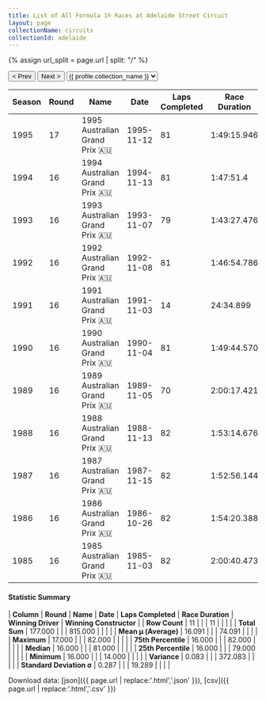 ```yaml
---
title: List of All Formula 1® Races at Adelaide Street Circuit
layout: page
collectionName: circuits
collectionId: adelaide
---
```


{% assign url_split = page.url | split: "/" %}
<div id="collection-navigation">
<button onclick="selector.options[selector.selectedIndex-1].value && (window.location = selector.options[selector.selectedIndex-1].value);">&lt; Prev</button>
<button onclick="selector.options[selector.selectedIndex+1].value && (window.location = selector.options[selector.selectedIndex+1].value);">Next &gt;</button>
<select id="selector" onchange="this.options[this.selectedIndex].value && (window.location = this.options[this.selectedIndex].value);">
  {% for collectionId in site.data[page.collectionName].refs %}
    {% if collectionId == page.collectionId %}
      {% assign selected = "selected" %}
    {% else %}
      {% assign selected = "" %}
    {% endif %}
    {% assign profile = site.data[page.collectionName][collectionId].profile %}
    <option value="/f1/{{ page.collectionName }}/{{ collectionId }}/{{ url_split[4] }}" {{ selected }}>{{ profile.collection_name }}</option>
  {% endfor %}
</select>
</div>

| Season | Round | Name | Date | Laps Completed | Race Duration | Winning Driver | Winning Constructor |
|--|--|--|--|--|--|--|--|
| 1995 | 17 | 1995 Australian Grand Prix 🇦🇺 | 1995-11-12 | 81 | 1:49:15.946 | [Damon Hill 🇬🇧](/f1/drivers/damon_hill) | Williams 🇬🇧 |
| 1994 | 16 | 1994 Australian Grand Prix 🇦🇺 | 1994-11-13 | 81 | 1:47:51.4 | [Nigel Mansell 🇬🇧](/f1/drivers/mansell) | Williams 🇬🇧 |
| 1993 | 16 | 1993 Australian Grand Prix 🇦🇺 | 1993-11-07 | 79 | 1:43:27.476 | [Ayrton Senna 🇧🇷](/f1/drivers/senna) | McLaren 🇬🇧 |
| 1992 | 16 | 1992 Australian Grand Prix 🇦🇺 | 1992-11-08 | 81 | 1:46:54.786 | [Gerhard Berger 🇦🇹](/f1/drivers/berger) | McLaren 🇬🇧 |
| 1991 | 16 | 1991 Australian Grand Prix 🇦🇺 | 1991-11-03 | 14 | 24:34.899 | [Ayrton Senna 🇧🇷](/f1/drivers/senna) | McLaren 🇬🇧 |
| 1990 | 16 | 1990 Australian Grand Prix 🇦🇺 | 1990-11-04 | 81 | 1:49:44.570 | [Nelson Piquet 🇧🇷](/f1/drivers/piquet) | Benetton 🇮🇹 |
| 1989 | 16 | 1989 Australian Grand Prix 🇦🇺 | 1989-11-05 | 70 | 2:00:17.421 | [Thierry Boutsen 🇧🇪](/f1/drivers/boutsen) | Williams 🇬🇧 |
| 1988 | 16 | 1988 Australian Grand Prix 🇦🇺 | 1988-11-13 | 82 | 1:53:14.676 | [Alain Prost 🇫🇷](/f1/drivers/prost) | McLaren 🇬🇧 |
| 1987 | 16 | 1987 Australian Grand Prix 🇦🇺 | 1987-11-15 | 82 | 1:52:56.144 | [Gerhard Berger 🇦🇹](/f1/drivers/berger) | Ferrari 🇮🇹 |
| 1986 | 16 | 1986 Australian Grand Prix 🇦🇺 | 1986-10-26 | 82 | 1:54:20.388 | [Alain Prost 🇫🇷](/f1/drivers/prost) | McLaren 🇬🇧 |
| 1985 | 16 | 1985 Australian Grand Prix 🇦🇺 | 1985-11-03 | 82 | 2:00:40.473 | [Keke Rosberg 🇫🇮](/f1/drivers/keke_rosberg) | Williams 🇬🇧 |

#### Statistic Summary

| **Column** | **Round** | **Name** | **Date** | **Laps Completed** | **Race Duration** | **Winning Driver** | **Winning Constructor** |
| **Row Count** | 11 |  |  | 11 |  |  |  |
| **Total Sum** | 177.000 |  |  | 815.000 |  |  |  |
| **Mean μ (Average)** | 16.091 |  |  | 74.091 |  |  |  |
| **Maximum** | 17.000 |  |  | 82.000 |  |  |  |
| **75th Percentile** | 16.000 |  |  | 82.000 |  |  |  |
| **Median** | 16.000 |  |  | 81.000 |  |  |  |
| **25th Percentile** | 16.000 |  |  | 79.000 |  |  |  |
| **Minimum** | 16.000 |  |  | 14.000 |  |  |  |
| **Variance** | 0.083 |  |  | 372.083 |  |  |  |
| **Standard Deviation σ** | 0.287 |  |  | 19.289 |  |  |  |

Download data: [json]({{ page.url | replace:'.html','.json' }}), [csv]({{ page.url | replace:'.html','.csv' }})
